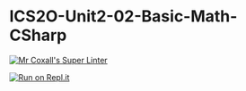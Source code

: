 # ICS2O-Unit2-02-Basic-Math-CSharp

[![Mr Coxall's Super Linter](https://github.com/Allen-Li-hub/ICS2O-Unit2-02-Basic-Math-CSharp//workflows/Mr%20Coxall's%20Super%20Linter/badge.svg)](https://github.com/Allen-Li-hubICS2O-Unit2-02-Basic-Math-CSharpL//actions/)

[![Run on Repl.it](https://repl.it/badge/github/Allen-Li-hub/ICS2O-Unit2-02-Basic-Math-CSharp/)](https://repl.it/github/Allen-Li-hub/ICS2O-Unit2-02-Basic-Math-CSharp/)

